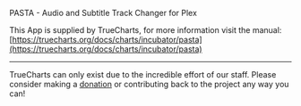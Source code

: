 PASTA - Audio and Subtitle Track Changer for Plex

This App is supplied by TrueCharts, for more information visit the manual: [https://truecharts.org/docs/charts/incubator/pasta](https://truecharts.org/docs/charts/incubator/pasta)

---

TrueCharts can only exist due to the incredible effort of our staff.
Please consider making a [donation](https://truecharts.org/docs/about/sponsor) or contributing back to the project any way you can!
